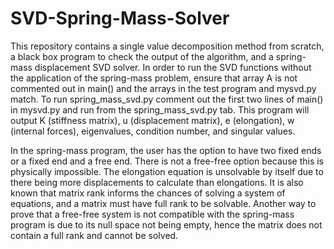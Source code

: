 # SVD-Spring-Mass-Solver
This repository contains a single value decomposition method from scratch, a black box program to check the output of the algorithm, and a spring-mass displacement SVD solver. 
In order to run the SVD functions without the application of the spring-mass problem, ensure that array A is not commented out in main() and the arrays in the test program and mysvd.py match. 
To run spring_mass_svd.py comment out the first two lines of main() in mysvd.py and run from the spring_mass_svd.py tab. This program will output K (stiffness matrix), u (displacement matrix), e (elongation),
w (internal forces), eigenvalues, condition number, and singular values. 


In the spring-mass program, the user has the option to have two fixed ends or a fixed end and a free end. There is not a free-free option because this is physically impossible. The elongation equation is unsolvable by itself due to there being more displacements to calculate than elongations. It is also known that matrix rank informs the chances of solving a system of equations, and a matrix must have full rank to be solvable.
Another way to prove that a free-free system is not compatible with the spring-mass program is due to its null space not being empty, hence the matrix does not contain a full rank and cannot be solved. 